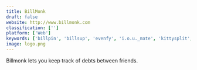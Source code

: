 ```yaml
---
title: BillMonk
draft: false 
website: http://www.billmonk.com
classification: ['']
platform: ['Web']
keywords: ['billpin', 'billsup', 'evenfy', 'i.o.u._mate', 'kittysplit', 'splid', 'splittr', 'splittypie', 'splitwise', 'squarelater', 'tabsplit', 'tabbt', 'tricount', 'wesplit.it', 'whosebill', 'wiebetaaltwat', 'ihatemoney']
image: logo.png
---
```

Billmonk lets you keep track of debts between friends.